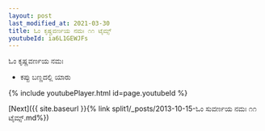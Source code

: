 ```yaml
---
layout: post
last_modified_at: 2021-03-30
title: ಓಂ ಕೃಷ್ಣವರ್ಣಯ ನಮಃ ೧೧ ಟೈಮ್ಸ್
youtubeId: ia6L1GEWJFs
---
```

 
 
 ಓಂ ಕೃಷ್ಣವರ್ಣಯ ನಮಃ  
 
 -  ಕಪ್ಪು ಬಣ್ಣದಲ್ಲಿ ಯಾರು 
 
  
 
  
 
 
 
 
 
 


{% include youtubePlayer.html id=page.youtubeId %}
 
[Next]({{ site.baseurl }}{% link  split1/_posts/2013-10-15-ಓಂ ಸುವರ್ಣಯ ನಮಃ ೧೧ ಟೈಮ್ಸ್.md%})
 
